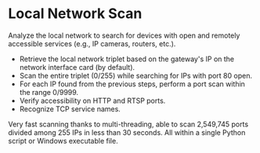 # Local Network Scan

Analyze the local network to search for devices with open and remotely accessible services (e.g., IP cameras, routers, etc.).

* Retrieve the local network triplet based on the gateway's IP on the network interface card (by default).
* Scan the entire triplet (0/255) while searching for IPs with port 80 open.
* For each IP found from the previous steps, perform a port scan within the range 0/9999.
* Verify accessibility on HTTP and RTSP ports.
* Recognize TCP service names.

Very fast scanning thanks to multi-threading, able to scan 2,549,745 ports divided among 255 IPs in less than 30 seconds. All within a single Python script or Windows executable file.
